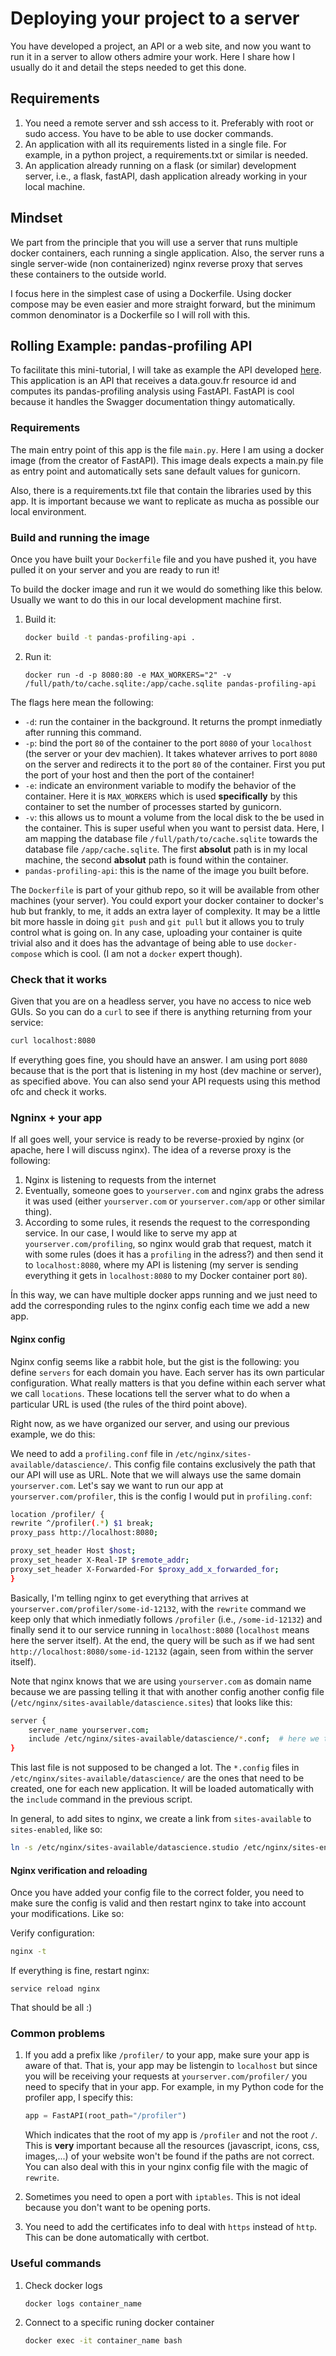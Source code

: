 # Deploying your project to a server

You have developed a project, an API or a web site, and now you want to run it in a server to allow others admire your work.  Here I share how I usually do it and detail the steps needed to get this done.


## Requirements

1. You need a remote server and ssh access to it. Preferably with root or sudo access. You have to be able to use docker commands.
2. An application with all its requirements listed in a single file. For example, in a python project, a requirements.txt or similar is needed.
3. An application already running on a flask (or similar) development server, i.e., a flask, fastAPI, dash application already working in your local machine.


## Mindset

We part from the principle that you will use a server that runs multiple docker containers, each running a single application. Also, the server runs a single server-wide (non containerized) nginx reverse proxy that serves these containers to the outside world.

I focus here in the simplest case of using a Dockerfile. Using docker compose may be even easier and more straight forward, but the minimum common denominator is a Dockerfile so I will roll with this.

## Rolling Example: pandas-profiling API

To facilitate this mini-tutorial, I will take as example the API developed [here](https://github.com/giuliasantarsieri/open_ML/tree/main/profiling_api). This application is an API that receives a data.gouv.fr resource id and computes its pandas-profiling analysis using FastAPI. FastAPI is cool because it handles the Swagger documentation thingy automatically.

### Requirements

The main entry point of this app is the file `main.py`. Here I am using a docker image (from the creator of FastAPI). This image deals expects a main.py file as entry point and automatically sets sane default values for gunicorn. 

Also, there is a requirements.txt file that contain the libraries used by this app. It is important because we want to replicate as mucha as possible our local environment.


### Build and running the image
Once you have built your `Dockerfile` file and you have pushed it, you have pulled it on your server and you are ready to run it!

To build the docker image and run it we would do something like this below. Usually we want to do this in our local development machine first.
1. Build it:

    ```bash
    docker build -t pandas-profiling-api .
    ```

2. Run it:
    ```
    docker run -d -p 8080:80 -e MAX_WORKERS="2" -v /full/path/to/cache.sqlite:/app/cache.sqlite pandas-profiling-api
    ```

The flags here mean the following:
* `-d`: run the container in the background. It returns the prompt inmediatly after running this command.
* `-p`: bind the port `80` of the container to the port `8080` of your `localhost` (the server or your dev machien). It takes whatever arrives to port `8080` on the server and redirects it to the port `80` of the container. First you put the port of your host and then the port of the container!
* `-e`: indicate an environment variable to modify the behavior of the container. Here it is `MAX_WORKERS` which is used **specifically** by this container to set the number of processes started by gunicorn.
* `-v`: this allows us to mount a volume from the local disk to the be used in the container. This is super useful when you want to persist data. Here, I am mapping the database file `/full/path/to/cache.sqlite` towards the database file `/app/cache.sqlite`. The first **absolut** path is in my local machine, the second **absolut** path is found within the container.
* `pandas-profiling-api`: this is the name of the image you built before.

The `Dockerfile` is part of your github repo, so it will be available from other machines (your server). You could export your docker container to docker's hub but frankly, to me, it adds an extra layer of complexity. It may be a little bit more hassle in doing `git push` and `git pull` but it allows you to truly control what is going on. In any case, uploading your container is quite trivial also and it does has the advantage of being able to use `docker-compose` which is cool. (I am not a `docker` expert though).

### Check that it works

Given that you are on a headless server, you have no access to nice web GUIs. So you can do a `curl` to see if there is anything returning from your service:
```bash
curl localhost:8080
```
If everything goes fine, you should have an answer. I am using port `8080` because that is the port that is listening in my host (dev machine or server), as specified above. You can also send your API requests using this method ofc and check it works.


### Ngninx + your app 

If all goes well, your service is ready to be reverse-proxied by nginx (or apache, here I will discuss nginx). The idea of a reverse proxy is the following:

1. Nginx is listening to requests from the internet
2. Eventually, someone goes to `yourserver.com` and nginx grabs the adress it was used (either `yourserver.com` or `yourserver.com/app` or other similar thing).
3. According to some rules, it resends the request to the corresponding service. In our case, I would like to serve my app at `yourserver.com/profiling`, so nginx would grab that request, match it with some rules (does it has a `profiling` in the adress?) and then send it to `localhost:8080`, where my API is listening (my server is sending everything it gets in `localhost:8080` to my Docker container port `80`).

Ín this way, we can have multiple docker apps running and we just need to add the corresponding rules to the nginx config each time we add a new app.

#### Nginx config 

Nginx config seems like a rabbit hole, but the gist is the following: you define `servers` for each domain you have. Each server has its own particular configuration. What really matters is that you define within each server what we call `locations`. These locations tell the server what to do when a particular URL is used (the rules of the third point above). 

Right now, as we have organized our server, and using our previous example, we do this:

We need to add a `profiling.conf` file in `/etc/nginx/sites-available/datascience/`. This config file contains exclusively the path that our API will use as URL. Note that we will always use the same domain `yourserver.com`. Let's say we want to run our app at `yourserver.com/profiler`, this is the config I would put in `profiling.conf`:
```bash
location /profiler/ {
rewrite ^/profiler(.*) $1 break;
proxy_pass http://localhost:8080;

proxy_set_header Host $host;
proxy_set_header X-Real-IP $remote_addr;
proxy_set_header X-Forwarded-For $proxy_add_x_forwarded_for;
}

```

Basically, I'm telling nginx to get everything that arrives at `yourserver.com/profiler/some-id-12132`, with the `rewrite` command we keep only that which inmediatly follows `/profiler` (i.e., `/some-id-12132`) and finally send it to our service running in `localhost:8080` (`localhost` means here the server itself). At the end, the query will be such as if we had sent `http://localhost:8080/some-id-12132` (again, seen from within the server itself).

Note that nginx knows that we are using `yourserver.com` as domain name because we are passing telling it that with another config another config file (`/etc/nginx/sites-available/datascience.sites`) that looks like this:

```bash
server {
    server_name yourserver.com;
    include /etc/nginx/sites-available/datascience/*.conf;  # here we tell nginx to load all the app's configs found in this path
}
```

This last file is not supposed to be changed a lot. The `*.config` files in `/etc/nginx/sites-available/datascience/` are the ones that need to be created, one for each new application. It will be loaded automatically with the `include` command in the previous script.

In general, to add sites to nginx, we create a link from `sites-available` to `sites-enabled`, like so:

```bash
ln -s /etc/nginx/sites-available/datascience.studio /etc/nginx/sites-enabled/
``` 

#### Nginx verification and reloading

Once you have added your config file to the correct folder, you need to make sure the config is valid and then restart nginx to take into account your modifications. Like so:

Verify configuration:
```bash
nginx -t
```
If everything is fine, restart nginx:
```
service reload nginx
```

That should be all :) 

### Common problems
1. If you add a prefix like `/profiler/` to your app, make sure your app is aware of that. That is, your app may be listengin to `localhost` but since you will be receiving your requests at `yourserver.com/profiler/` you need to specify that in your app. For example, in my Python code for the profiler app, I specify this:

    ```python
    app = FastAPI(root_path="/profiler")
    ```

    Which indicates that the root of my app is `/profiler` and not the root `/`. This is **very** important because all the resources (javascript, icons, css, images,...) of your website won't be found if the paths are not correct. You can also deal with this in your nginx config file with the magic of `rewrite`.

2. Sometimes you need to open a port with `iptables`. This is not ideal because you don't want to be opening ports.
3. You need to add the certificates info to deal with `https` instead of `http`. This can be done automatically with certbot.

### Useful commands

1. Check docker logs
    ```bash
    docker logs container_name
    ```
2. Connect to a specific runing docker container
    ```bash
    docker exec -it container_name bash
    ```

